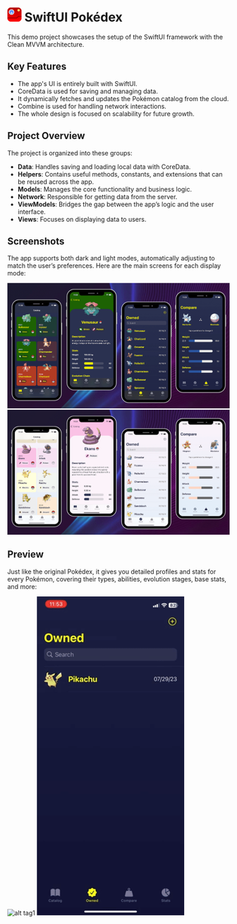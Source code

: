 # <img src="readme-assets/logo.png"> SwiftUI Pokédex

This demo project showcases the setup of the SwiftUI framework with the Clean MVVM architecture.

## Key Features

- The app's UI is entirely built with SwiftUI.
- CoreData is used for saving and managing data.
- It dynamically fetches and updates the Pokémon catalog from the cloud.
- Combine is used for handling network interactions.
- The whole design is focused on scalability for future growth.

## Project Overview

The project is organized into these groups:

- **Data**: Handles saving and loading local data with CoreData.
- **Helpers**: Contains useful methods, constants, and extensions that can be reused across the app.
- **Models**: Manages the core functionality and business logic.
- **Network**: Responsible for getting data from the server.
- **ViewModels**: Bridges the gap between the app’s logic and the user interface.
- **Views**: Focuses on displaying data to users.

## Screenshots

The app supports both dark and light modes, automatically adjusting to match the user’s preferences. Here are the main screens for each display mode:

![alt tag1](readme-assets/dark.png)
![alt tag1](readme-assets/light.png)

## Preview

Just like the original Pokédex, it gives you detailed profiles and stats for every Pokémon, covering their types, abilities, evolution stages, base stats, and more:

![alt tag1](readme-assets/preview1.gif)
![alt tag1](readme-assets/preview2.gif)
